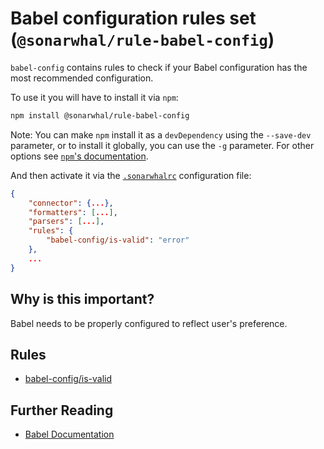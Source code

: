 # Babel configuration rules set (`@sonarwhal/rule-babel-config`)

`babel-config` contains rules to check if your Babel configuration has
the most recommended configuration.

To use it you will have to install it via `npm`:

```bash
npm install @sonarwhal/rule-babel-config
```

Note: You can make `npm` install it as a `devDependency` using the `--save-dev`
parameter, or to install it globally, you can use the `-g` parameter. For
other options see
[`npm`'s documentation](https://docs.npmjs.com/cli/install).

And then activate it via the [`.sonarwhalrc`][sonarwhalrc]
configuration file:

```json
{
    "connector": {...},
    "formatters": [...],
    "parsers": [...],
    "rules": {
        "babel-config/is-valid": "error"
    },
    ...
}
```

## Why is this important?

Babel needs to be properly configured to reflect user's preference.

## Rules

* [babel-config/is-valid][is-valid]

## Further Reading

* [Babel Documentation][babel documentation]

<!-- Link labels: -->

[babel documentation]: https://babeljs.io/docs/usage/babelrc/
[is-valid]: ./docs/is-valid.md
[sonarwhalrc]: https://sonarwhal.com/docs/user-guide/further-configuration/sonarwhalrc-formats/